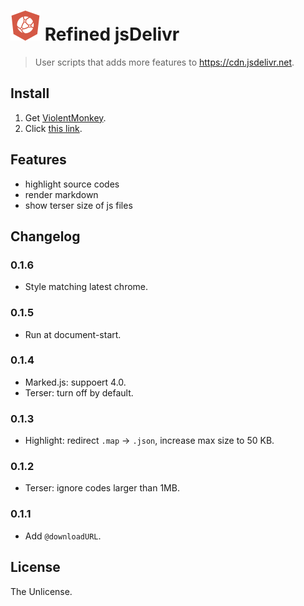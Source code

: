 # ![](./assets/icon.svg) Refined jsDelivr

> User scripts that adds more features to https://cdn.jsdelivr.net.

## Install

1. Get [ViolentMonkey](https://violentmonkey.github.io/get-it).
2. Click [this link](https://cdn.jsdelivr.net/gh/hyrious/refined-jsdelivr@main/refined-jsdelivr.user.js).

## Features

- highlight source codes
- render markdown
- show terser size of js files

## Changelog

### 0.1.6

- Style matching latest chrome.

### 0.1.5

- Run at document-start.

### 0.1.4

- Marked.js: suppoert 4.0.
- Terser: turn off by default.

### 0.1.3

- Highlight: redirect `.map` &rarr; `.json`, increase max size to 50 KB.

### 0.1.2

- Terser: ignore codes larger than 1MB.

### 0.1.1

- Add `@downloadURL`.

## License

The Unlicense.

